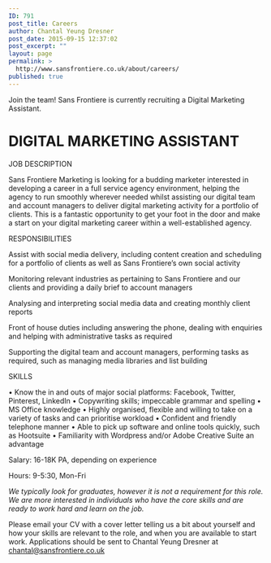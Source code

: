 ```yaml
---
ID: 791
post_title: Careers
author: Chantal Yeung Dresner
post_date: 2015-09-15 12:37:02
post_excerpt: ""
layout: page
permalink: >
  http://www.sansfrontiere.co.uk/about/careers/
published: true
---
```

Join the team! Sans Frontiere is currently recruiting a Digital Marketing Assistant.

<h1>DIGITAL MARKETING ASSISTANT</h1>

JOB DESCRIPTION

Sans Frontiere Marketing is looking for a budding marketer interested in developing a career in a full service agency environment, helping the agency to run smoothly wherever needed whilst assisting our digital team and account managers to deliver digital marketing activity for a portfolio of clients.
This is a fantastic opportunity to get your foot in the door and make a start on your digital marketing career within a well-established agency.

RESPONSIBILITIES

Assist with social media delivery, including content creation and scheduling for a portfolio of clients as well as Sans Frontiere’s own social activity

Monitoring relevant industries as pertaining to Sans Frontiere and our clients and providing a daily brief to account managers

Analysing and interpreting social media data and creating monthly client reports

Front of house duties including answering the phone, dealing with enquiries and helping with administrative tasks as required

Supporting the digital team and account managers, performing tasks as required, such as managing media libraries and list building

SKILLS

• Know the in and outs of major social platforms: Facebook, Twitter, Pinterest, LinkedIn
• Copywriting skills; impeccable grammar and spelling
• MS Office knowledge
• Highly organised, flexible and willing to take on a variety of tasks and can prioritise workload
• Confident and friendly telephone manner
• Able to pick up software and online tools quickly, such as Hootsuite
• Familiarity with Wordpress and/or Adobe Creative Suite an advantage

Salary: 16-18K PA, depending on experience

Hours: 9-5:30, Mon-Fri

<em>We typically look for graduates, however it is not a requirement for this role. We are more interested in individuals who have the core skills and are ready to work hard and learn on the job.</em>

Please email your CV with a cover letter telling us a bit about yourself and how your skills are relevant to the role, and when you are available to start work. Applications should be sent to Chantal Yeung Dresner at chantal@sansfrontiere.co.uk